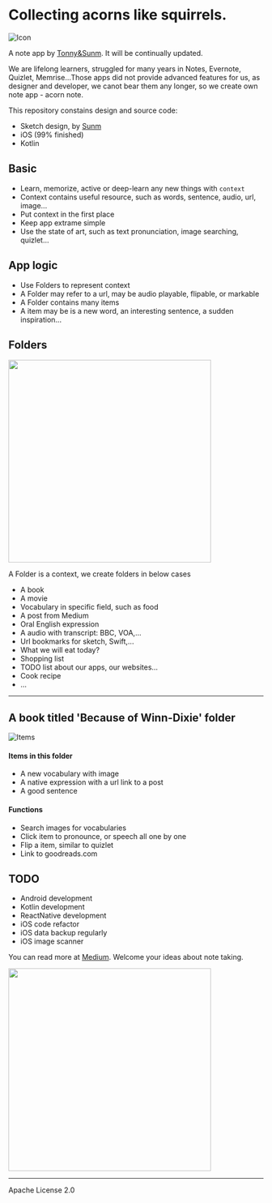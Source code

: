 # Collecting acorns like squirrels.

![Icon](https://rawgit.com/TonnyTao/Acornote/master/Acornote_Sketch/icon.svg?a)

A note app by [Tonny&Sunm](https://tonnysunm.github.io). It will be continually updated.

We are lifelong learners, struggled for many years in Notes, Evernote, Quizlet, Memrise...Those apps did not provide advanced features for us, as designer and developer, we canot bear them any longer, so we create own note app - acorn note.

This repository constains design and source code:

* Sketch design, by [Sunm](https://dribbble.com/sunmlu)
* iOS (99% finished)
* Kotlin

## Basic
* Learn, memorize, active or deep-learn any new things with `context`
* Context contains useful resource, such as words, sentence, audio, url, image...
* Put context in the first place
* Keep app extrame simple
* Use the state of art, such as text pronunciation, image searching, quizlet...

## App logic
* Use Folders to represent context
* A Folder may refer to a url, may be audio playable, flipable, or markable
* A Folder contains many items
* A item may be is a new word, an interesting sentence, a sudden inspiration...

## Folders
<img src="https://rawgit.com/TonnyTao/Acornote/master/Acornote_Sketch/folder.jpg?a" width="400">

A Folder is a context, we create folders in below cases

* A book
* A movie
* Vocabulary in specific field, such as food
* A post from Medium
* Oral English expression
* A audio with transcript: BBC, VOA,...
* Url bookmarks for sketch, Swift,...
* What we will eat today?
* Shopping list
* TODO list about our apps, our websites...
* Cook recipe
* ...

---

## A book titled 'Because of Winn-Dixie' folder
![Items](https://rawgit.com/TonnyTao/Acornote/master/Acornote_Sketch/item.jpg)

#### Items in this folder
* A new vocabulary with image
* A native expression with a url link to a post
* A good sentence

#### Functions
* Search images for vocabularies
* Click item to pronounce, or speech all one by one
* Flip a item, similar to quizlet
* Link to goodreads.com


## TODO
* Android development
* Kotlin development
* ReactNative development
* iOS code refactor
* iOS data backup regularly
* iOS image scanner

You can read more at [Medium](https://medium.com/tonny-sunm/developing-own-app-to-take-notes-2d84413b9b32). Welcome your ideas about note taking.


<img src="https://rawgit.com/TonnyTao/Acornote/master/Acornote_Sketch/tonnysunm.jpg" width="400">

---
Apache License 2.0


